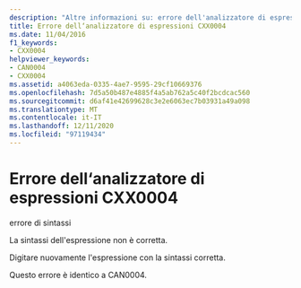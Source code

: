 ```yaml
---
description: "Altre informazioni su: errore dell'analizzatore di espressioni CXX0004"
title: Errore dell‘analizzatore di espressioni CXX0004
ms.date: 11/04/2016
f1_keywords:
- CXX0004
helpviewer_keywords:
- CAN0004
- CXX0004
ms.assetid: a4063eda-0335-4ae7-9595-29cf10669376
ms.openlocfilehash: 7d5a50b487e4885f4a5ab762a5c40f2bcdcac560
ms.sourcegitcommit: d6af41e42699628c3e2e6063ec7b03931a49a098
ms.translationtype: MT
ms.contentlocale: it-IT
ms.lasthandoff: 12/11/2020
ms.locfileid: "97119434"
---
```

# <a name="expression-evaluator-error-cxx0004"></a>Errore dell‘analizzatore di espressioni CXX0004

errore di sintassi

La sintassi dell'espressione non è corretta.

Digitare nuovamente l'espressione con la sintassi corretta.

Questo errore è identico a CAN0004.
